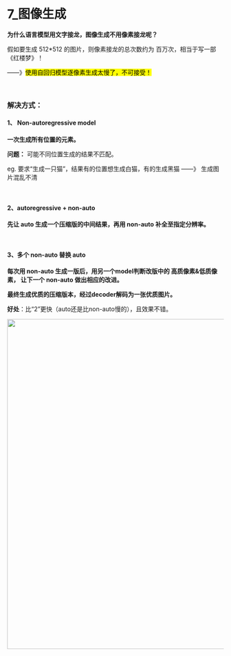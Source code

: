 # 7_图像生成

**为什么语言模型用文字接龙，图像生成不用像素接龙呢？**

假如要生成 512*512 的图片，则像素接龙的总次数约为 百万次，相当于写一部《红楼梦》！

——》<mark>使用自回归模型逐像素生成太慢了，不可接受！</mark>

<br>

### 解决方式：

#### 1、 Non-autoregressive model

**一次生成所有位置的元素。**

**问题：** 可能不同位置生成的结果不匹配。

eg. 要求“生成一只猫”，结果有的位置想生成白猫，有的生成黑猫 ——》 生成图片混乱不清

<br>

#### 2、autoregressive + non-auto

**先让 auto 生成一个压缩版的中间结果，再用 non-auto 补全至指定分辨率。**

<br>

#### 3、多个 non-auto 替换 auto

**每次用 non-auto 生成一版后，用另一个model判断改版中的 高质像素&低质像素， 让下一个 non-auto 做出相应的改进。**

**最终生成优质的压缩版本，经过decoder解码为一张优质图片。**

**好处**：比“2”更快（auto还是比non-auto慢的），且效果不错。

<img title="" src="file:///C:/Users/R-Lain/AppData/Roaming/marktext/images/2025-07-06-14-16-55-image.png" alt="" width="767" data-align="left">

<br>


